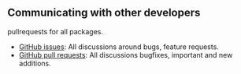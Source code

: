 ## Communicating with other developers

pullrequests for all packages.
- [GitHub issues](https://github.com/wooga/atlas-slack/issues): All discussions around bugs, feature requests.
- [GitHub pull requests](https://github.com/wooga/atlas-slack/pulls): All discussions bugfixes, important and new additions.
